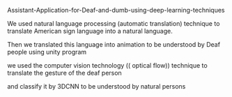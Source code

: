 Assistant-Application-for-Deaf-and-dumb-using-deep-learning-techniques



We used natural language processing (automatic translation) technique to translate American sign language into a natural language.


Then we translated this language into animation to be understood by Deaf people using unity program


we used the computer vision technology (( optical flow)) technique to translate the gesture of the deaf person


and classify it by 3DCNN to be understood by natural persons
